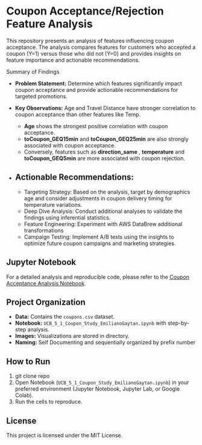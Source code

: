 # Coupon Acceptance/Rejection Feature Analysis

This repository presents an analysis of features influencing coupon acceptance. 
The analysis compares features for customers who accepted a coupon (Y=1) versus those who did not (Y=0) and provides insights on feature importance and actionable recommendations.

Summary of Findings
- **Problem Statement:** Determine which features significantly impact coupon acceptance and provide actionable recommendations for targeted promotions.
- **Key Observations:** Age and Travel Distance have stronger correlation to coupon acceptance than other features like Temp.
  - **Age** shows the strongest positive correlation with coupon acceptance.
  - **toCoupon_GEQ15min** and **toCoupon_GEQ25min** are also strongly associated with coupon acceptance.
  - Conversely, features such as **direction_same** ,  **temperature** and **toCoupon_GEQ5min** are more associated with coupon rejection.

- ## Actionable Recommendations:
  - Targeting Strategy: Based on the analysis, target by demographics age and consider adjustments in coupon delivery timing for temperature variations.
  - Deep Dive Analysis: Conduct additional analyses to validate the findings using inferential statistics.
  - Feature Engineering: Experiment with AWS DataBrew additional transformations 
  - Campaign Testing: Implement A/B tests using the insights to optimize future coupon campaigns and marketing strategies.

## Jupyter Notebook
For a detailed analysis and reproducible code, please refer to the [Coupon Acceptance Analysis Notebook](./UCB_5_1_Coupon_Study_EmilianoGaytan.ipynb).

## Project Organization
- **Data:** Contains the `coupons.csv` dataset.
- **Notebook:** `UCB_5_1_Coupon_Study_EmilianoGaytan.ipynb` with step-by-step analysis.
- **Images:** Visualizations are stored in directory.
- **Naming:** Self Documenting and sequentially organized by prefix number

## How to Run
1. git clone repo
2. Open  Notebook (`UCB_5_1_Coupon_Study_EmilianoGaytan.ipynb`) in your preferred environment (Jupyter Notebook, Jupyter Lab, or Google Colab).
3. Run the cells to reproduce.

## License
This project is licensed under the MIT License.
